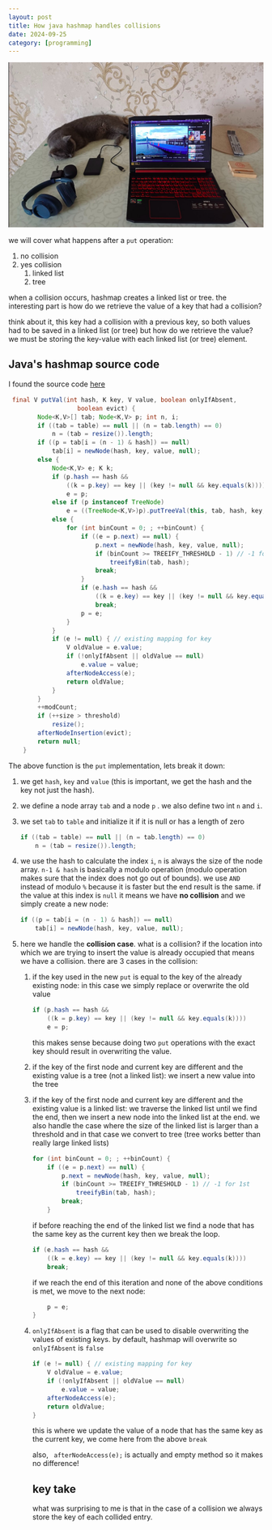 ```yaml
---
layout: post
title: How java hashmap handles collisions
date: 2024-09-25
category: [programming]
---
```


<img src="/assets/2024-09-25-how-java-hashmap-handles-collisions/cat.jpg" alt="cat.jpg"/>

we will cover what happens after a `put` operation:

1. no collision
2. yes collision
   1. linked list
   2. tree

when a collision occurs, hashmap creates a linked list or tree. the interesting part is how do we retrieve the value of a key that had a collision?

think about it, this key had a collision with a previous key, so both values had to be saved in a linked list (or tree) but how do we retrieve the value? we must be storing the key-value with each linked list (or tree) element.

## Java's hashmap source code

I found the source code [here](https://github.com/openjdk/jdk/blob/master/src/java.base/share/classes/java/util/HashMap.java#L281)

```java
 final V putVal(int hash, K key, V value, boolean onlyIfAbsent,
                   boolean evict) {
        Node<K,V>[] tab; Node<K,V> p; int n, i;
        if ((tab = table) == null || (n = tab.length) == 0)
            n = (tab = resize()).length;
        if ((p = tab[i = (n - 1) & hash]) == null)
            tab[i] = newNode(hash, key, value, null);
        else {
            Node<K,V> e; K k;
            if (p.hash == hash &&
                ((k = p.key) == key || (key != null && key.equals(k))))
                e = p;
            else if (p instanceof TreeNode)
                e = ((TreeNode<K,V>)p).putTreeVal(this, tab, hash, key, value);
            else {
                for (int binCount = 0; ; ++binCount) {
                    if ((e = p.next) == null) {
                        p.next = newNode(hash, key, value, null);
                        if (binCount >= TREEIFY_THRESHOLD - 1) // -1 for 1st
                            treeifyBin(tab, hash);
                        break;
                    }
                    if (e.hash == hash &&
                        ((k = e.key) == key || (key != null && key.equals(k))))
                        break;
                    p = e;
                }
            }
            if (e != null) { // existing mapping for key
                V oldValue = e.value;
                if (!onlyIfAbsent || oldValue == null)
                    e.value = value;
                afterNodeAccess(e);
                return oldValue;
            }
        }
        ++modCount;
        if (++size > threshold)
            resize();
        afterNodeInsertion(evict);
        return null;
    }
```

The above function is the `put` implementation, lets break it down:

1. we get `hash`, `key` and `value` (this is important, we get the hash and the key not just the hash).

2. we define a node array `tab` and a node `p` . we also define two int `n` and `i`.

3. we set `tab` to `table` and initialize it if it is null or has a length of zero 
   ```java
   if ((tab = table) == null || (n = tab.length) == 0)
       n = (tab = resize()).length;
   ```

4. we use the hash to calculate the index `i`, `n` is always the size of the node array. `n-1 & hash` is basically a modulo operation (modulo operation makes sure that the index does not go out of bounds). we use `AND` instead of modulo `%` because it is faster but the end result is the same. if the value at this index is `null` it means we have **no collision** and we simply create a new node:
   ```java
   if ((p = tab[i = (n - 1) & hash]) == null)
       tab[i] = newNode(hash, key, value, null);
   ```

5. here we handle the **collision case**. what is a collision? if the location into which we are trying to insert the value is already occupied that means we have a collision. there are 3 cases in the collision:

   1. if the key used in the new `put` is equal to the key of the already existing node: in this case we simply replace or overwrite the old value
      ```java
      if (p.hash == hash &&
          ((k = p.key) == key || (key != null && key.equals(k))))
          e = p;
      ```

      this makes sense because doing two `put` operations with the exact key should result in overwriting the value.

   2. if the key of the first node and current key are different and the existing value is a tree (not a linked list):  we insert a new value into the tree

   3. if the key of the first node and current key are different and the existing value is a linked list: we traverse the linked list until we find the end, then we insert a new node into the linked list at the end. we also handle the case where the size of the linked list is larger than a threshold and in that case we convert to tree (tree works better than really large linked lists)
      ```java
      for (int binCount = 0; ; ++binCount) {
          if ((e = p.next) == null) {
              p.next = newNode(hash, key, value, null);
              if (binCount >= TREEIFY_THRESHOLD - 1) // -1 for 1st
                  treeifyBin(tab, hash);
              break;
          }
      ```

      if before reaching the end of the linked list we find a node that has the same key as the current key then we break the loop.
      ```java
      if (e.hash == hash &&
          ((k = e.key) == key || (key != null && key.equals(k))))
          break;
      ```

      if we reach the end of this iteration and none of the above conditions is met, we move to the next node:

      ```java
          p = e;
      }
      ```

   4. `onlyIfAbsent` is a flag that can be used to disable overwriting the values of existing keys. by default, hashmap will overwrite so `onlyIfAbsent` is `false` 

      ```java
      if (e != null) { // existing mapping for key
          V oldValue = e.value;
          if (!onlyIfAbsent || oldValue == null)
              e.value = value;
          afterNodeAccess(e);
          return oldValue;
      }
      ```

      this is where we update the value of a node that has the same key as the current key, we come here from the above `break`

      also, ` afterNodeAccess(e);` is actually and empty method so it makes no difference!

      ## key take

      what was surprising to me is that in the case of a collision we always store the key of each collided entry. 